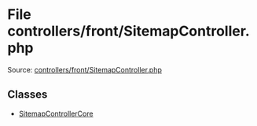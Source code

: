 File controllers/front/SitemapController.php
=========

Source: [controllers/front/SitemapController.php](https://github.com/PrestaShop/PrestaShop/blob/1.5.3.1/controllers/front/SitemapController.php)


Classes
-------

* [SitemapControllerCore](class.SitemapControllerCore.md)

